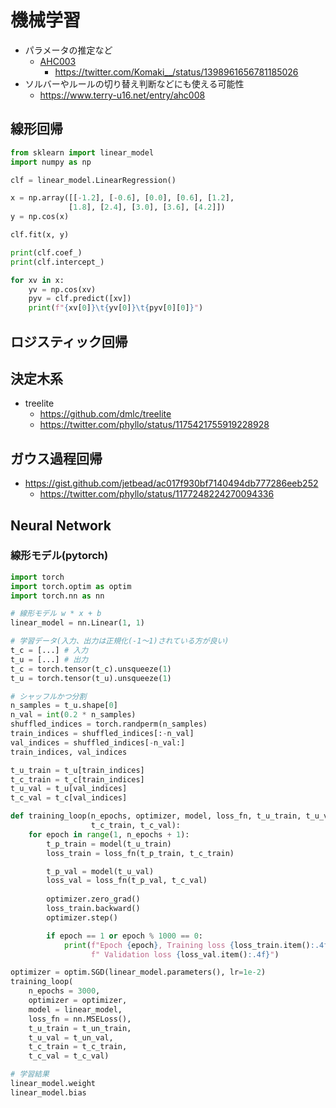 # 機械学習

- パラメータの推定など
  - [AHC003](../ContestMemo/ahc003.md)
    - https://twitter.com/Komaki__/status/1398961656781185026
- ソルバーやルールの切り替え判断などにも使える可能性
  - https://www.terry-u16.net/entry/ahc008

## 線形回帰

```python
from sklearn import linear_model
import numpy as np

clf = linear_model.LinearRegression()

x = np.array([[-1.2], [-0.6], [0.0], [0.6], [1.2],
             [1.8], [2.4], [3.0], [3.6], [4.2]])
y = np.cos(x)

clf.fit(x, y)

print(clf.coef_)
print(clf.intercept_)

for xv in x:
    yv = np.cos(xv)
    pyv = clf.predict([xv])
    print(f"{xv[0]}\t{yv[0]}\t{pyv[0][0]}")
```

## ロジスティック回帰

## 決定木系

- treelite
  - https://github.com/dmlc/treelite
  - https://twitter.com/phyllo/status/1175421755919228928

## ガウス過程回帰

- https://gist.github.com/jetbead/ac017f930bf7140494db777286eeb252
  - https://twitter.com/phyllo/status/1177248224270094336

## Neural Network

### 線形モデル(pytorch)

```python
import torch
import torch.optim as optim
import torch.nn as nn

# 線形モデル w * x + b
linear_model = nn.Linear(1, 1)

# 学習データ(入力、出力は正規化(-1〜1)されている方が良い)
t_c = [...] # 入力
t_u = [...] # 出力
t_c = torch.tensor(t_c).unsqueeze(1)
t_u = torch.tensor(t_u).unsqueeze(1)

# シャッフルかつ分割
n_samples = t_u.shape[0]
n_val = int(0.2 * n_samples)
shuffled_indices = torch.randperm(n_samples)
train_indices = shuffled_indices[:-n_val]
val_indices = shuffled_indices[-n_val:]
train_indices, val_indices

t_u_train = t_u[train_indices]
t_c_train = t_c[train_indices]
t_u_val = t_u[val_indices]
t_c_val = t_c[val_indices]

def training_loop(n_epochs, optimizer, model, loss_fn, t_u_train, t_u_val,
                  t_c_train, t_c_val):
    for epoch in range(1, n_epochs + 1):
        t_p_train = model(t_u_train)
        loss_train = loss_fn(t_p_train, t_c_train)

        t_p_val = model(t_u_val)
        loss_val = loss_fn(t_p_val, t_c_val)
        
        optimizer.zero_grad()
        loss_train.backward()
        optimizer.step()

        if epoch == 1 or epoch % 1000 == 0:
            print(f"Epoch {epoch}, Training loss {loss_train.item():.4f},"
                  f" Validation loss {loss_val.item():.4f}")

optimizer = optim.SGD(linear_model.parameters(), lr=1e-2)
training_loop(
    n_epochs = 3000, 
    optimizer = optimizer,
    model = linear_model,
    loss_fn = nn.MSELoss(),
    t_u_train = t_un_train,
    t_u_val = t_un_val, 
    t_c_train = t_c_train,
    t_c_val = t_c_val)

# 学習結果
linear_model.weight
linear_model.bias
```